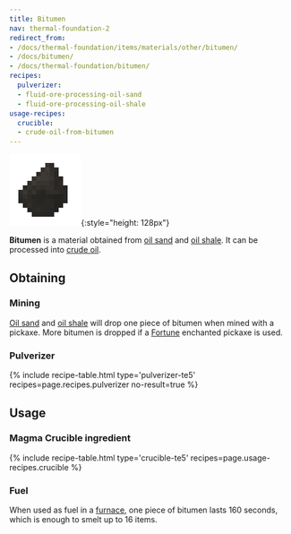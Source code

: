 ```yaml
---
title: Bitumen
nav: thermal-foundation-2
redirect_from:
- /docs/thermal-foundation/items/materials/other/bitumen/
- /docs/bitumen/
- /docs/thermal-foundation/bitumen/
recipes:
  pulverizer:
  - fluid-ore-processing-oil-sand
  - fluid-ore-processing-oil-shale
usage-recipes:
  crucible:
  - crude-oil-from-bitumen
---
```


![Bitumen](/assets/images/thermal-foundation-2/bitumen.gif){:style="height: 128px"}


**Bitumen** is a material obtained from [oil sand](/docs/thermal-foundation-2/oil-sand/) and [oil
shale](/docs/thermal-foundation-2/oil-shale/). It can be processed into [crude
oil](/docs/thermal-foundation-2/crude-oil/).


Obtaining
---------

### Mining
[Oil sand](/docs/thermal-foundation-2/oil-sand/) and [oil shale](/docs/thermal-foundation-2/oil-shale/) will drop one
piece of bitumen when mined with a pickaxe. More bitumen is dropped if a
[Fortune](https://minecraft.gamepedia.com/Fortune) enchanted pickaxe is used.

### Pulverizer
{% include recipe-table.html type='pulverizer-te5' recipes=page.recipes.pulverizer no-result=true %}


Usage
-----

### Magma Crucible ingredient
{% include recipe-table.html type='crucible-te5' recipes=page.usage-recipes.crucible %}

### Fuel
When used as fuel in a [furnace](https://minecraft.gamepedia.com/Furnace), one
piece of bitumen lasts 160 seconds, which is enough to smelt up to 16 items.
